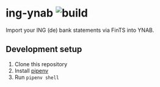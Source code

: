 # ing-ynab ![build](https://github.com/bahlo/fints_ynab/workflows/build/badge.svg)

Import your ING (de) bank statements via FinTS into YNAB.

## Development setup

1. Clone this repository
2. Install [pipenv](https://pipenv.pypa.io/en/latest/)
3. Run `pipenv shell`
